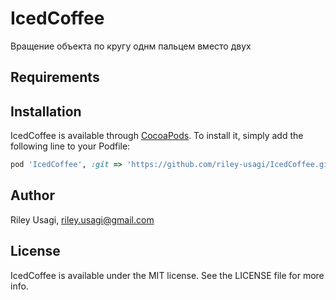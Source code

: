 # IcedCoffee

Вращение объекта по кругу однм пальцем вместо двух

## Requirements

## Installation

IcedCoffee is available through [CocoaPods](https://cocoapods.org). To install
it, simply add the following line to your Podfile:

```ruby
pod 'IcedCoffee', :git => 'https://github.com/riley-usagi/IcedCoffee.git', :tag => '1.1.2'
```

## Author

Riley Usagi, riley.usagi@gmail.com

## License

IcedCoffee is available under the MIT license. See the LICENSE file for more info.
